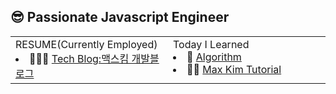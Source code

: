 ## 😎 Passionate Javascript Engineer
<table>
<tr>
<td valign="top" width="50%>
### About Max

- 👔 [RESUME(Currently Employed)](https://github.com/MaxKim-J/RESUME)
- 👨🏻‍🔧 [Tech Blog:맥스킴 개발블로그](https://maxkim-j.github.io/)                    
</td>
<td valign="top" width="50%>
### What I'm learning

- 🧐 [Today I Learned](https://github.com/MaxKim-J/TIL)
- 🧮 [Algorithm](https://github.com/MaxKim-J/Algo)
- 🏃🏻 [Max Kim Tutorial](https://github.com/max-kim-tutorial)
</td>
</tr>
<table>
    

<!--
**MaxKim-J/MaxKim-J** is a ✨ _special_ ✨ repository because its `README.md` (this file) appears on your GitHub profile.

Here are some ideas to get you started:

- 🔭 I’m currently working on ...
- 🌱 I’m currently learning ...
- 👯 I’m looking to collaborate on ...
- 🤔 I’m looking for help with ...
- 💬 Ask me about ...
- 📫 How to reach me: ...
- 😄 Pronouns: ...
- ⚡ Fun fact: ...
-->
